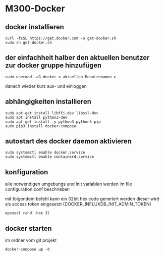 # M300-Docker
## docker installieren
```
curl -fsSL https://get.docker.com -o get-docker.sh
sudo sh get-docker.sh
```
## der einfachheit halber den aktuellen benutzer zur docker gruppe hinzufügen
```
sudo usermod -aG docker < aktuellen Benutzenamen >
```
danach wieder kurz aus- und einloggen
## abhängigkeiten installieren
```
sudo apt-get install libffi-dev libssl-dev
sudo apt install python3-dev
sudo apt-get install -y python3 python3-pip
sudo pip3 install docker-compose
```
## autostart des docker daemon aktivieren
```
sudo systemctl enable docker.service
sudo systemctl enable containerd.service
```
## konfiguration
alle notwendigen umgebungs und init variablen werden im file configuration.conf beschrieben

mit folgendem befehl kann ein 32bit hex code generiert werden
dieser wird als access token eingesetzt (DOCKER_INFLUXDB_INIT_ADMIN_TOKEN)
```
openssl rand -hex 32
```
## docker starten
im ordner vom git projekt
```
docker-compose up -d
```
